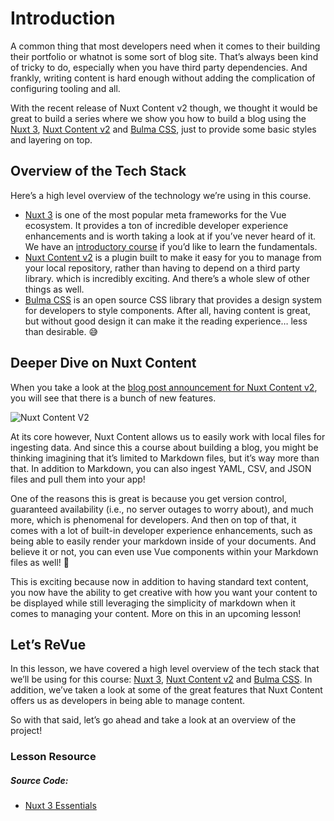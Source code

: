 Introduction
============

A common thing that most developers need when it comes to their building their portfolio or whatnot is some sort of blog site. That’s always been kind of tricky to do, especially when you have third party dependencies. And frankly, writing content is hard enough without adding the complication of configuring tooling and all.

With the recent release of Nuxt Content v2 though, we thought it would be great to build a series where we show you how to build a blog using the [Nuxt 3](https://v3.nuxtjs.org/), [Nuxt Content v2](https://content.nuxtjs.org/) and [Bulma CSS](https://bulma.io/), just to provide some basic styles and layering on top.

Overview of the Tech Stack
--------------------------

Here’s a high level overview of the technology we’re using in this course.

*   [Nuxt 3](https://v3.nuxtjs.org/) is one of the most popular meta frameworks for the Vue ecosystem. It provides a ton of incredible developer experience enhancements and is worth taking a look at if you’ve never heard of it. We have an [introductory course](https://www.vuemastery.com/courses/nuxt-3-essentials/nuxt-3-overview) if you’d like to learn the fundamentals.
*   [Nuxt Content v2](https://content.nuxtjs.org/) is a plugin built to make it easy for you to manage from your local repository, rather than having to depend on a third party library. which is incredibly exciting. And there’s a whole slew of other things as well.
*   [Bulma CSS](https://bulma.io/) is an open source CSS library that provides a design system for developers to style components. After all, having content is great, but without good design it can make it the reading experience… less than desirable. 😅

Deeper Dive on Nuxt Content
---------------------------

When you take a look at the [blog post announcement for Nuxt Content v2](https://content.nuxtjs.org/blog/announcing-v2/), you will see that there is a bunch of new features.

![Nuxt Content V2](https://firebasestorage.googleapis.com/v0/b/vue-mastery.appspot.com/o/flamelink%2Fmedia%2FBuild%20a%20Blog%20with%20Nuxt%20Content%20v2%20(Lesson)%20-%2001-01%20-%20Blog%20Post.jpg?alt=media&token=448f8070-edd4-4bb1-970a-36b7e7bdf024)

At its core however, Nuxt Content allows us to easily work with local files for ingesting data. And since this a course about building a blog, you might be thinking imagining that it’s limited to Markdown files, but it’s way more than that. In addition to Markdown, you can also ingest YAML, CSV, and JSON files and pull them into your app!

One of the reasons this is great is because you get version control, guaranteed availability (i.e., no server outages to worry about), and much more, which is phenomenal for developers. And then on top of that, it comes with a lot of built-in developer experience enhancements, such as being able to easily render your markdown inside of your documents. And believe it or not, you can even use Vue components within your Markdown files as well! 🤯

This is exciting because now in addition to having standard text content, you now have the ability to get creative with how you want your content to be displayed while still leveraging the simplicity of markdown when it comes to managing your content. More on this in an upcoming lesson!

Let’s ReVue
-----------

In this lesson, we have covered a high level overview of the tech stack that we’ll be using for this course: [Nuxt 3](https://v3.nuxtjs.org/), [Nuxt Content v2](https://content.nuxtjs.org/) and [Bulma CSS](https://bulma.io/). In addition, we’ve taken a look at some of the great features that Nuxt Content offers us as developers in being able to manage content.

So with that said, let’s go ahead and take a look at an overview of the project!

### Lesson Resource

##### Source Code:

*   [Nuxt 3 Essentials](https://www.vuemastery.com/courses/nuxt-3-essentials/nuxt-3-overview/)
